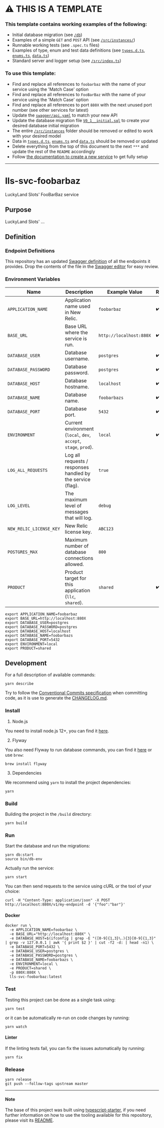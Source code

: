 # :warning: THIS IS A TEMPLATE

### This template contains working examples of the following:

- Initial database migration (see [`/db`](https://github.com/VGW/lls-tpl-service/tree/master/db/migration))
- Examples of a simple `GET` and `POST` API (see [`/src/instances/`](https://github.com/VGW/lls-tpl-service/tree/master/src/instances))
- Runnable working tests (see `.spec.ts` files)
- Examples of type, enum and test data definitions (see [`types.d.ts`](https://github.com/VGW/lls-tpl-service/tree/master/src/types/types.d.ts), [`enums.ts`](https://github.com/VGW/lls-tpl-service/tree/master/src/enum.ts), [`data.ts`](https://github.com/VGW/lls-tpl-service/tree/master/src/test-support/data.ts))
- Standard server and logger setup (see [`/src/index.ts`](https://github.com/VGW/lls-tpl-service/tree/master/src/index.ts))

### To use this template:

- Find and replace all references to `foobarbaz` with the name of your service using the 'Match Case' option
- Find and replace all references to `FooBarBaz` with the name of your service using the 'Match Case' option
- Find and replace all references to port `880X` with the next unused port number (see other services for latest)
- Update the [`swagger/api.yaml`](https://github.com/VGW/lls-tpl-service/tree/master/swagger/api.yaml) to match your new API
- Update the database migration file [`V0_1__initial.sql`](https://github.com/VGW/lls-tpl-service/tree/master/db/migration/V0_1__initial.sql) to create your desired database initial migration
- The entire [`/src/instances`](https://github.com/VGW/lls-tpl-service/tree/master/src/instances)  folder should be removed or edited to work with your desired model
- Data in [`types.d.ts`](https://github.com/VGW/lls-tpl-service/tree/master/src/types/types.d.ts), [`enums.ts`](https://github.com/VGW/lls-tpl-service/tree/master/src/enum.ts) and [`data.ts`](https://github.com/VGW/lls-tpl-service/tree/master/src/test-support/data.ts) should be removed or updated
- Delete everything from the top of this document to the next `***` and update the rest of the `README` accordingly
- Follow [the documentation to create a new service](https://github.com/VGW/lls-documentation/blob/master/lls-svc.md#create) to get fully setup

***

# lls-svc-foobarbaz

LuckyLand Slots' FooBarBaz service

## Purpose

LuckyLand Slots' ...

## Definition

### Endpoint Definitions

This repository has an updated [Swagger definition](https://github.com/VGW/lls-svc-foobarbaz/blob/master/swagger/api.yaml) of all the endpoints it provides. Drop the contents of the file in the [Swagger editor](https://editor.swagger.io/) for easy review.

### Environment Variables

| Name                    | Description                                                               | Example Value           | Required
|-------------------------|---------------------------------------------------------------------------|-------------------------|----------
| `APPLICATION_NAME`      | Application name used in New Relic.                                       |             `foobarbaz` |     ✔️
| `BASE_URL`              | Base URL where the service is run.                                        | `http://localhost:880X` |     ✔️
| `DATABASE_USER`         | Database username.                                                        |              `postgres` |     ✔️
| `DATABASE_PASSWORD`     | Database password.                                                        |              `postgres` |     ✔️
| `DATABASE_HOST`         | Database hostname.                                                        |             `localhost` |     ✔️
| `DATABASE_NAME`         | Database name.                                                            |            `foobarbazs` |     ✔️
| `DATABASE_PORT`         | Database port.                                                            |                  `5432` |     ✔️
| `ENVIRONMENT`           | Current environment (`local`, `dev`, `accept`, `stage`, `prod`).          |                 `local` |     ✔️
| `LOG_ALL_REQUESTS`      | Log all requests / responses handled by the service (flag).               |                  `true` |
| `LOG_LEVEL`             | The maximum level of messages that will log.                              |                 `debug` |
| `NEW_RELIC_LICENSE_KEY` | New Relic license key.                                                    |                `ABC123` |
| `POSTGRES_MAX`          | Maximum number of database connections allowed.                           |                   `800` |
| `PRODUCT`               | Product target for this application (`llc`, `shared`).                    |                `shared` |     ✔️

```
export APPLICATION_NAME=foobarbaz
export BASE_URL=http://localhost:880X
export DATABASE_USER=postgres
export DATABASE_PASSWORD=postgres
export DATABASE_HOST=localhost
export DATABASE_NAME=foobarbazs
export DATABASE_PORT=5432
export ENVIRONMENT=local
export PRODUCT=shared
```

## Development

For a full description of available commands:

```
yarn describe
```

Try to follow the [Conventional Commits specification](https://www.conventionalcommits.org/en/v1.0.0-beta.3) when committing code, as it is use to generate the [CHANGELOG.md](https://github.com/VGW/lls-lib-foobarbaz/blob/master/CHANGELOG.md).

### Install

1. Node.js

You need to install node.js 12+, you can find it [here](https://nodejs.org/en/).

2. Flyway

You also need Flyway to run database commands, you can find it [here](https://flywaydb.org/getstarted/firststeps/commandline) or use `brew`:

```
brew install flyway
```

3. Dependencies

We recommend using `yarn` to install the project dependencies:

```
yarn
```

### Build

Building the project in the `/build` directory:

```
yarn build
```

### Run

Start the database and run the migrations:

```
yarn db:start
source bin/db-env
```

Actually run the service:

```
yarn start
```

You can then send requests to the service using cURL or the tool of your choice:

```
curl -H "Content-Type: application/json" -X POST http://localhost:880X/v1/my-endpoint -d '{"foo":"bar"}'
```

#### Docker

```
docker run \
  -e APPLICATION_NAME=foobarbaz \
  -e BASE_URL="http://localhost:880X" \
  -e DATABASE_HOST=$(ifconfig | grep -E "([0-9]{1,3}\.){3}[0-9]{1,3}" | grep -v 127.0.0.1 | awk '{ print $2 }' | cut -f2 -d: | head -n1) \
  -e DATABASE_PORT=5432 \
  -e DATABASE_USER=postgres \
  -e DATABASE_PASSWORD=postgres \
  -e DATABASE_NAME=foobarbazs \
  -e ENVIRONMENT=local \
  -e PRODUCT=shared \
  -p 880X:880X \
  lls-svc-foobarbaz:latest
```

### Test

Testing this project can be done as a single task using:

```
yarn test
```

or it can be automatically re-run on code changes by running:

```
yarn watch
```

#### Linter

If the linting tests fail, you can fix the issues automatically by running:

```
yarn fix
```

### Release

```
yarn release
git push --follow-tags upstream master
```

***

#### Note

The base of this project was built using [typescript-starter](https://github.com/bitjson/typescript-starter), if you need further information on how to use the tooling available for this repository, please visit its [README](https://github.com/bitjson/typescript-starter/blob/master/README.md).
